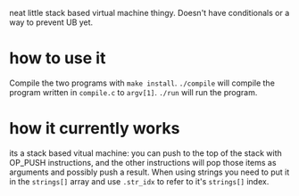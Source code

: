 neat little stack based virtual machine thingy. Doesn't have conditionals or a way to prevent UB yet.

# how to use it

Compile the two programs with `make install`. `./compile` will compile the program written in `compile.c` to `argv[1]`. `./run` will run the program.  

# how it currently works

its a stack based vitual machine: you can push to the top of the stack with OP_PUSH instructions, and the other instructions will pop those items as arguments and possibly push a result. When using strings you need to put it in the `strings[]` array and use `.str_idx` to refer to it's `strings[]` index. 